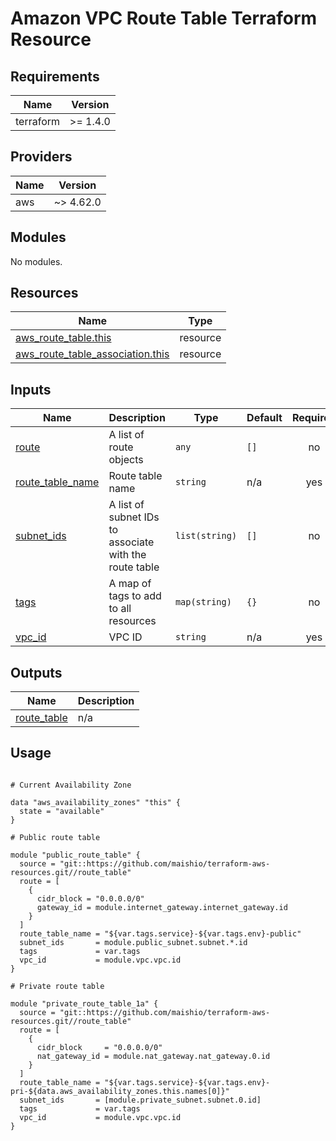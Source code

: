 # Amazon VPC Route Table Terraform Resource

## Requirements

| Name      | Version  |
|-----------|----------|
| terraform | >= 1.4.0 |

## Providers

| Name | Version   |
|------|-----------|
| aws  | ~> 4.62.0 |

## Modules

No modules.

## Resources

| Name | Type |
|------|------|
| [aws_route_table.this](https://registry.terraform.io/providers/hashicorp/aws/latest/docs/resources/route_table) | resource |
| [aws_route_table_association.this](https://registry.terraform.io/providers/hashicorp/aws/latest/docs/resources/route_table_association) | resource |

## Inputs

| Name | Description | Type | Default | Required |
|------|-------------|------|---------|:--------:|
| <a name="input_route"></a> [route](#input\_route) | A list of route objects | `any` | `[]` | no |
| <a name="input_route_table_name"></a> [route\_table\_name](#input\_route\_table\_name) | Route table name | `string` | n/a | yes |
| <a name="input_subnet_ids"></a> [subnet\_ids](#input\_subnet\_ids) | A list of subnet IDs to associate with the route table | `list(string)` | `[]` | no |
| <a name="input_tags"></a> [tags](#input\_tags) | A map of tags to add to all resources | `map(string)` | `{}` | no |
| <a name="input_vpc_id"></a> [vpc\_id](#input\_vpc\_id) | VPC ID | `string` | n/a | yes |

## Outputs

| Name | Description |
|------|-------------|
| <a name="output_route_table"></a> [route\_table](#output\_route\_table) | n/a |

## Usage

```hcl

# Current Availability Zone

data "aws_availability_zones" "this" {
  state = "available"
}

# Public route table

module "public_route_table" {
  source = "git::https://github.com/maishio/terraform-aws-resources.git//route_table"
  route = [
    {
      cidr_block = "0.0.0.0/0"
      gateway_id = module.internet_gateway.internet_gateway.id
    }
  ]
  route_table_name = "${var.tags.service}-${var.tags.env}-public"
  subnet_ids       = module.public_subnet.subnet.*.id
  tags             = var.tags
  vpc_id           = module.vpc.vpc.id
}

# Private route table

module "private_route_table_1a" {
  source = "git::https://github.com/maishio/terraform-aws-resources.git//route_table"
  route = [
    {
      cidr_block     = "0.0.0.0/0"
      nat_gateway_id = module.nat_gateway.nat_gateway.0.id
    }
  ]
  route_table_name = "${var.tags.service}-${var.tags.env}-pri-${data.aws_availability_zones.this.names[0]}"
  subnet_ids       = [module.private_subnet.subnet.0.id]
  tags             = var.tags
  vpc_id           = module.vpc.vpc.id
}
```
